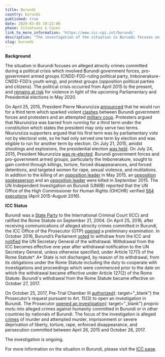 ```yaml
---
title: Burundi
country: burundi
published: true
date: 2020-03-05 19:22:00
phase: Situations & Cases
link_to_more_information: 'https://www.icc-cpi.int/burundi'
description: "The investigation of the situation in Burundi focuses on alleged atrocity crimes committed during a political crisis which involved Burundi government forces, pro-government armed groups (CNDD-FDD-ruling political party, Imbonerakure-CNDD-FDD’s youth wing), and protest groups (opposition political parties and citizens). The political crisis occurred from April 2015 to the present.\_\nHaving requested and received authorization from Pre-Trial Chamber III, the Prosecutor opened an investigation proprio motu into alleged crimes against humanity committed in Burundi or by nationals of Burundi on October 25, 2017. The focus of the investigation is alleged crimes committed between April 26, 2015 and October 26, 2017."
slug: burundi
---
```


**Background**&nbsp;&nbsp;

The situation in Burundi focuses on alleged atrocity crimes committed during a political crisis which involved Burundi government forces, pro-government armed groups (CNDD-FDD-ruling political party, Imbonerakure-CNDD-FDD’s youth wing), and protest groups (opposition political parties and citizens). The political crisis occurred from April 2015 to the present, and [remains at risk](https://www.ohchr.org/EN/HRBodies/HRC/Pages/NewsDetail.aspx?NewsID=25005&amp;LangID=E) for violence in light of the upcoming Parliamentary and Presidential elections in May 2020.&nbsp;

On April 25, 2015, President Pierre Nkurunziza [announced](http://www.reuters.com/article/us-burundi-politics-idUSKBN0NG09Y20150425) that he would run for a third term which sparked violent [clashes](http://www.reuters.com/article/us-burundi-politics-idUSKBN0NH09220150426) between Burundi government forces and protesters and an attempted [military coup](http://uk.reuters.com/article/uk-burundi-politics-idUKKBN0NY1D720150514). Protesters argued that Nkurunziza was barred from running for a third term under the constitution which states the president may only serve two terms. Nkurunziza supporters argued that his first term was by parliamentary vote not by electoral vote, so he had only served one term by election and was eligible to run for another term by election. On July 21, 2015, amidst shootings and explosions, the presidential election [was held](http://www.reuters.com/article/us-burundi-politics-idUSKCN0PV0D820150721). On July 24, 2015, President Nkurunziza [was re-elected](http://www.reuters.com/article/us-burundi-election-results-idUSKCN0PY1TN20150724). Burundi government forces and pro-government armed groups, particularly the Imbonerakure, sought to gain control through killings, torture, forced disappearances, and forced detentions, and targeted women for rape, sexual violence, and mutilations. In addition to the killing of an [opposition leader](http://www.reuters.com/article/us-burundi-politics-idUSKBN0O80S720150523) in May 2015, an [opposition spokesperson](http://af.reuters.com/article/topNews/idAFKCN0R81OV20150908) and an [opposition leader](http://www.reuters.com/article/us-burundi-politics-idUSKCN0RU22H20150930) were killed in September 2015. The UN Independent Investigation on Burundi (UNIIB) reported that the UN Office of the High Commissioner for Human Rights (OHCHR) verified [564 executions](http://reliefweb.int/sites/reliefweb.int/files/resources/A_HRC_33_37_E_AUV_.pdf) (April 2015–August 2016).

**ICC Status**&nbsp;&nbsp;

Burundi was a [State Party](https://asp.icc-cpi.int/en_menus/asp/states%20parties/african%20states/Pages/burundi.aspx) to the International Criminal Court (ICC) and ratified the Rome Statute on September 21, 2004. On April 25, 2016, after receiving communications of alleged atrocity crimes committed in Burundi, the ICC Office of the Prosecutor (OTP) [opened](https://www.icc-cpi.int/Pages/item.aspx?name=otp-stat-25-04-2016) a preliminary examination. In October 2016, Burundi’s Parliament [voted](https://www.icc-cpi.int/Pages/item.aspx?name=pr1244) to withdraw from the ICC and [notified](https://www.un.org/sg/en/content/highlight/2016-10-27.html) the UN Secretary General of the withdrawal. Withdrawal from the ICC becomes effective one year after withdrawal notification to the UN Secretary General, unless otherwise specified, under Article 127(1) of the Rome Statute*. A*&nbsp;State is not discharged, by reason of its withdrawal, from its obligations under the Rome Statute including the duty to cooperate with investigations and proceedings which were commenced prior to the date on which the withdrawal became effective under Article 127(2) of the Rome Statute. Burundi's withdrawal from the Rome Statute became effective on October 27, 2017.

On October 25, 2017, Pre-Trial Chamber III&nbsp;[authorized](https://www.icc-cpi.int/Pages/record.aspx?docNo=ICC-01/17-9-Red){: target="_blank"} the Prosecutor’s request pursuant to Art. 15(3) to open an investigation in Burundi. The Prosecutor [opened an investigation](https://www.icc-cpi.int/Pages/item.aspx?name=171109_otp_statement){: target="_blank"} *proprio motu* into alleged crimes against humanity committed in Burundi or in other countries by nationals of Burundi. The focus of the investigation is alleged [crimes](https://www.icc-cpi.int/burundi) of murder and attempted murder, imprisonment or severe deprivation of liberty, torture, rape, enforced disappearance, and persecution committed between April 26, 2015 and October 26, 2017.&nbsp;

The investigation is ongoing.

For more information on the situation in Burundi, please visit the [ICC page](https://www.icc-cpi.int/burundi).